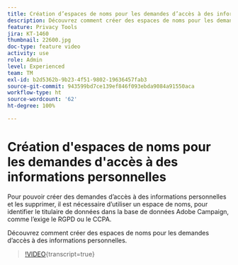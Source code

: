 ```yaml
---
title: Création d’espaces de noms pour les demandes d’accès à des informations personnelles dans Adobe Campaign Standard (ACS)
description: Découvrez comment créer des espaces de noms pour les demandes d’accès à des informations personnelles.
feature: Privacy Tools
jira: KT-1460
thumbnail: 22600.jpg
doc-type: feature video
activity: use
role: Admin
level: Experienced
team: TM
exl-id: b2d5362b-9b23-4f51-9802-19636457fab3
source-git-commit: 943599bd7ce139ef846f093ebda9084a91550aca
workflow-type: ht
source-wordcount: '62'
ht-degree: 100%

---
```


# Création d&#39;espaces de noms pour les demandes d&#39;accès à des informations personnelles

Pour pouvoir créer des demandes d’accès à des informations personnelles et les supprimer, il est nécessaire d’utiliser un espace de noms, pour identifier le titulaire de données dans la base de données Adobe Campaign, comme l’exige le RGPD ou le CCPA.

Découvrez comment créer des espaces de noms pour les demandes d’accès à des informations personnelles.

>[!VIDEO](https://video.tv.adobe.com/v/22600?learn=on){transcript=true}
